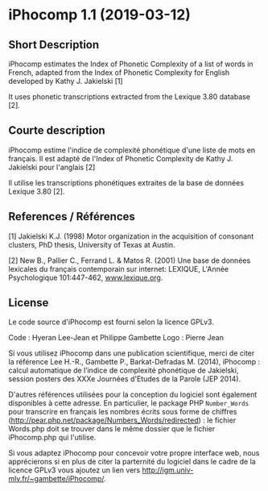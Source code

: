 # iPhocomp 1.1 (2019-03-12)

## Short Description

iPhocomp estimates the Index of Phonetic Complexity of a list of words in French, adapted from the Index of Phonetic Complexity for English developed by Kathy J. Jakielski [1]

It uses phonetic transcriptions extracted from the Lexique 3.80 database [2].

## Courte description

iPhocomp estime l'indice de complexité phonétique d'une liste de mots en français. Il est adapté de l'Index of Phonetic Complexity de Kathy J. Jakielski pour l'anglais [2]

Il utilise les transcriptions phonétiques extraites de la base de données Lexique 3.80 [2].

## References / Références

[1] Jakielski K.J. (1998) Motor organization in the acquisition of consonant clusters, PhD thesis, University of Texas at Austin.

[2] New B., Pallier C., Ferrand L. & Matos R. (2001) Une base de données lexicales du français contemporain sur internet: LEXIQUE, L'Année Psychologique 101:447-462, www.lexique.org.

## License

Le code source d'iPhocomp est fourni selon la licence GPLv3.

Code : Hyeran Lee-Jean et Philippe Gambette
Logo : Pierre Jean

Si vous utilisez iPhocomp dans une publication scientifique, merci de citer la référence Lee H.-R., Gambette P., Barkat-Defradas M. (2014), iPhocomp : calcul automatique de l’indice de complexité phonétique de Jakielski, session posters des XXXe Journées d'Etudes de la Parole (JEP 2014).

D'autres références utilisées pour la conception du logiciel sont également disponibles à cette adresse. En particulier, le package PHP `Number_Words` pour transcrire en français les nombres écrits sous forme
de chiffres (http://pear.php.net/package/Numbers_Words/redirected) : le fichier Words.php doit se trouver dans le même dossier que le fichier iPhocomp.php qui l'utilise.

Si vous adaptez iPhocomp pour concevoir votre propre interface web, nous apprécierons si en plus de citer la parternité du logiciel dans le cadre de la licence GPLv3 vous ajoutez un lien vers http://igm.univ-mlv.fr/~gambette/iPhocomp/.
